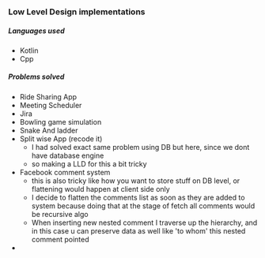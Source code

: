 ### Low Level Design implementations

##### Languages used
- Kotlin
- Cpp

##### Problems solved
- Ride Sharing App 
- Meeting Scheduler
- Jira
- Bowling game simulation
- Snake And ladder
- Split wise App (recode it)
  - I had solved exact same problem using DB but here, since we dont have database engine
  - so making a LLD for this a bit tricky 
- Facebook comment system 
  - this is also tricky like 
  how you want to store stuff on DB level, or 
  flattening would happen at client side only
  - I decide to flatten the comments list as soon as they are added to system because doing that at the stage of fetch all comments would be recursive algo
  - When inserting new nested comment I traverse up the hierarchy, and in this case u can preserve data as well like 'to whom' this nested comment pointed
- 
